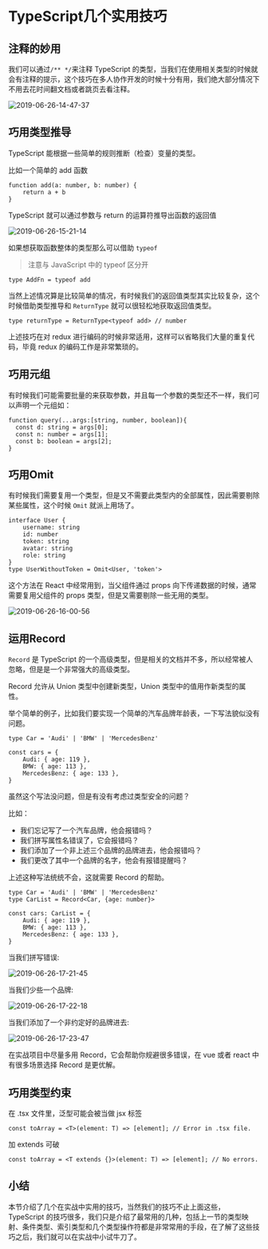 # TypeScript几个实用技巧

## 注释的妙用

我们可以通过`/** */`来注释 TypeScript 的类型，当我们在使用相关类型的时候就会有注释的提示，这个技巧在多人协作开发的时候十分有用，我们绝大部分情况下不用去花时间翻文档或者跳页去看注释。

![2019-06-26-14-47-37](https://user-gold-cdn.xitu.io/2019/10/11/16dbb148376ae827?w=763&h=401&f=png&s=43941)

## 巧用类型推导

TypeScript 能根据一些简单的规则推断（检查）变量的类型。

比如一个简单的 add 函数

```
function add(a: number, b: number) {
    return a + b
}

```

TypeScript 就可以通过参数与 return 的运算符推导出函数的返回值

![2019-06-26-15-21-14](https://user-gold-cdn.xitu.io/2019/10/11/16dbb14837abf150?w=511&h=119&f=png&s=19774)

如果想获取函数整体的类型那么可以借助 `typeof`

> 注意与 JavaScript 中的 typeof 区分开

```
type AddFn = typeof add

```

当然上述情况算是比较简单的情况，有时候我们的返回值类型其实比较复杂，这个时候借助类型推导和 `ReturnType` 就可以很轻松地获取返回值类型。

```
type returnType = ReturnType<typeof add> // number

```

上述技巧在对 redux 进行编码的时候非常适用，这样可以省略我们大量的重复代码，毕竟 redux 的编码工作是非常繁琐的。

## 巧用元组

有时候我们可能需要批量的来获取参数，并且每一个参数的类型还不一样，我们可以声明一个元组如：

```
function query(...args:[string, number, boolean]){
  const d: string = args[0];
  const n: number = args[1];
  const b: boolean = args[2];
}

```

## 巧用Omit

有时候我们需要复用一个类型，但是又不需要此类型内的全部属性，因此需要剔除某些属性，这个时候 `Omit` 就派上用场了。

```
interface User {
    username: string
    id: number
    token: string
    avatar: string
    role: string
}
type UserWithoutToken = Omit<User, 'token'>

```

这个方法在 React 中经常用到，当父组件通过 props 向下传递数据的时候，通常需要复用父组件的 props 类型，但是又需要剔除一些无用的类型。

![2019-06-26-16-00-56](https://user-gold-cdn.xitu.io/2019/10/11/16dbb14837a31a2a?w=427&h=172&f=png&s=28733)

## 运用Record

`Record` 是 TypeScript 的一个高级类型，但是相关的文档并不多，所以经常被人忽略，但是是一个非常强大的高级类型。

Record 允许从 Union 类型中创建新类型，Union 类型中的值用作新类型的属性。

举个简单的例子，比如我们要实现一个简单的汽车品牌年龄表，一下写法貌似没有问题。

```
type Car = 'Audi' | 'BMW' | 'MercedesBenz'

const cars = {
    Audi: { age: 119 },
    BMW: { age: 113 },
    MercedesBenz: { age: 133 },
}

```

虽然这个写法没问题，但是有没有考虑过类型安全的问题？

比如：

* 我们忘记写了一个汽车品牌，他会报错吗？
* 我们拼写属性名错误了，它会报错吗？
* 我们添加了一个非上述三个品牌的品牌进去，他会报错吗？
* 我们更改了其中一个品牌的名字，他会有报错提醒吗？

上述这种写法统统不会，这就需要 Record 的帮助。

```
type Car = 'Audi' | 'BMW' | 'MercedesBenz'
type CarList = Record<Car, {age: number}>

const cars: CarList = {
    Audi: { age: 119 },
    BMW: { age: 113 },
    MercedesBenz: { age: 133 },
}

```

当我们拼写错误:

![2019-06-26-17-21-45](https://user-gold-cdn.xitu.io/2019/10/11/16dbb14837d333b3?w=555&h=207&f=png&s=47459)

当我们少些一个品牌:

![2019-06-26-17-22-18](https://user-gold-cdn.xitu.io/2019/10/11/16dbb148380cc7e6?w=569&h=292&f=png&s=54755)

当我们添加了一个非约定好的品牌进去:

![2019-06-26-17-23-47](https://user-gold-cdn.xitu.io/2019/10/11/16dbb14838368006?w=552&h=264&f=png&s=48437)

在实战项目中尽量多用 Record，它会帮助你规避很多错误，在 vue 或者 react 中有很多场景选择 Record 是更优解。

## 巧用类型约束

在 .tsx 文件里，泛型可能会被当做 jsx 标签

```
const toArray = <T>(element: T) => [element]; // Error in .tsx file.

```

加 extends 可破

```
const toArray = <T extends {}>(element: T) => [element]; // No errors.

```

## 小结

本节介绍了几个在实战中实用的技巧，当然我们的技巧不止上面这些，TypeScript 的技巧很多，我们只是介绍了最常用的几种，包括上一节的类型映射、条件类型、索引类型和几个类型操作符都是非常常用的手段，在了解了这些技巧之后，我们就可以在实战中小试牛刀了。